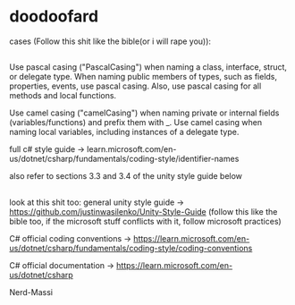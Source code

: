 # doodoofard

cases (Follow this shit like the bible(or i will rape you)):
##

Use pascal casing ("PascalCasing") when naming a class, interface, struct, or delegate type. When naming public members of types, such as fields, properties, events, use pascal casing. Also, use pascal casing for all methods and local functions.

Use camel casing ("camelCasing") when naming private or internal fields (variables/functions) and prefix them with _. Use camel casing when naming local variables, including instances of a delegate type.

full c# style guide -> learn.microsoft.com/en-us/dotnet/csharp/fundamentals/coding-style/identifier-names

also refer to sections 3.3 and 3.4 of the unity style guide below

##

look at this shit too:
general unity style guide -> https://github.com/justinwasilenko/Unity-Style-Guide (follow this like the bible too, if the microsoft stuff conflicts with it, follow microsoft practices)

C# official coding conventions -> https://learn.microsoft.com/en-us/dotnet/csharp/fundamentals/coding-style/coding-conventions 

C# official documentation -> https://learn.microsoft.com/en-us/dotnet/csharp


Nerd-Massi
